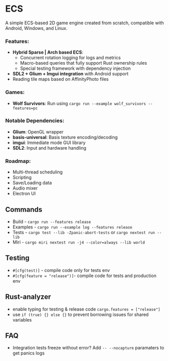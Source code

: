 # ECS

A simple ECS-based 2D game engine created from scratch, compatible with Android, Windows, and Linux.

### Features:
- **Hybrid Sparse | Arch based ECS**:
  - Concurrent rotation logging for logs and metrics
  - Macro-based queries that fully support Rust ownership rules
  - Special testing framework with dependency injection
- **SDL2 + Glium + Imgui integration** with Android support
- Reading tile maps based on AffinityPhoto files

### Games:
- **Wolf Survivors**: Run using `cargo run --example wolf_survivors --features=pc`

### Notable Dependencies:
- **Glium**: OpenGL wrapper
- **basis-universal**: Basis texture encoding/decoding
- **imgui**: Immediate mode GUI library
- **SDL2**: Input and hardware handling

### Roadmap:
- Multi-thread scheduling
- Scripting
- Save/Loading data
- Audio mixer
- Electron UI
    

## Commands

- Build    - `cargo run --features release`
- Examples - `cargo run --example log --features release`
- Tests    - `cargo test --lib -Zpanic-abort-tests` or `cargo nextest run --lib`
- Miri     - `cargo miri nextest run -j4 --color=always --lib world`

## Testing

- `#[cfg(test)]` - compile code only for tests env
- `#[cfg(feature = "release")]`- compile code for tests and production env

## Rust-analyzer

- enable typing for testing & release code `cargo.features = ["release"]`
- use `if (true) {} else {}` to prevent borrowing issues for shared variables

## FAQ

- Integration tests freeze without error? Add `-- --nocapture` paramaters to get panics logs